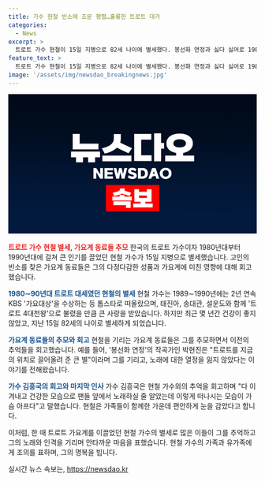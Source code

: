 ```yaml
---
title: 가수 현철 빈소에 조문 행렬…훌륭한 트로트 대가
categories:
  - News
excerpt: >
  트로트 가수 현철이 15일 지병으로 82세 나이에 별세했다. 봉선화 연정과 싫다 싫어로 1980∼90년대 큰 인기를 끌었던 그는 많은 가요계 동료들과 팬들의 슬픔을 자아내고 있다. 대표곡을 쓴 작곡가와 가수들은 그를 추억하며, 현철의 가족과 유족들은 그의 열정적인 의지를 감회하고 있다. 여러 인물들이 회고와 추모의 뜻을 전하며, 현철의 노래가 아직도 많은 이들의 마음에 남아 있다. (촬영 최주성)
feature_text: >
  트로트 가수 현철이 15일 지병으로 82세 나이에 별세했다. 봉선화 연정과 싫다 싫어로 1980∼90년대 큰 인기를 끌었던 그는 많은 가요계 동료들과 팬들의 슬픔을 자아내고 있다. 대표곡을 쓴 작곡가와 가수들은 그를 추억하며, 현철의 가족과 유족들은 그의 열정적인 의지를 감회하고 있다. 여러 인물들이 회고와 추모의 뜻을 전하며, 현철의 노래가 아직도 많은 이들의 마음에 남아 있다. (촬영 최주성)
image: '/assets/img/newsdao_breakingnews.jpg'
---
```


<p><img src="/assets/img/newsdao_breakingnews.jpg" alt="ranknews 속보" /></p>

<p><b><span style="color: #ee2323;">트로트 가수 현철 별세, 가요계 동료들 추모</span></b>
한국의 트로트 가수이자 1980년대부터 1990년대에 걸쳐 큰 인기를 끌었던 현철 가수가 15일 지병으로 별세했습니다. 고인의 빈소를 찾은 가요계 동료들은 그의 다정다감한 성품과 가요계에 미친 영향에 대해 회고했습니다.</p>

<p><b><span style="color: #1a5490;">1980∼90년대 트로트 대세였던 현철의 별세</span></b>
현철 가수는 1989∼1990년에는 2년 연속 KBS '가요대상'을 수상하는 등 톱스타로 떠올랐으며, 태진아, 송대관, 설운도와 함께 '트로트 4대천왕'으로 불렸을 만큼 큰 사랑을 받았습니다. 하지만 최근 몇 년간 건강이 좋지 않았고, 지난 15일 82세의 나이로 별세하게 되었습니다.</p>

<p><b><span style="color: #1a5490;">가요계 동료들의 추모와 회고</span></b>
현철을 기리는 가요계 동료들은 그를 추모하면서 이전의 추억들을 회고했습니다. 예를 들어, '봉선화 연정'의 작곡가인 박현진은 "트로트를 지금의 위치로 끌어올려 준 큰 별"이라며 그를 기리고, 노래에 대한 열정을 잃지 않았다는 이야기를 전해왔습니다.</p>

<p><b><span style="color: #1a5490;">가수 김흥국의 회고와 마지막 인사</span></b>
가수 김흥국은 현철 가수와의 추억을 회고하며 "다 이겨내고 건강한 모습으로 팬들 앞에서 노래하실 줄 알았는데 이렇게 떠나시는 모습이 가슴 아프다"고 말했습니다. 현철은 가족들이 함께한 가운데 편안하게 눈을 감았다고 합니다.</p>

<p>이처럼, 한 때 트로트 가요계를 이끌었던 현철 가수의 별세로 많은 이들이 그를 추억하고 그의 노래와 인격을 기리며 안타까운 마음을 표했습니다. 현철 가수의 가족과 유가족에게 조의를 표하며, 그의 명복을 빕니다.</p>
실시간 뉴스 속보는, <a href="https://newsdao.kr" rel="dofollow">https://newsdao.kr</a>


